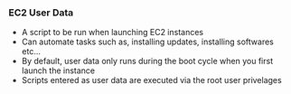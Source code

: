 ### EC2 User Data

* A script to be run when launching EC2 instances
* Can automate tasks such as, installing updates, installing softwares etc...
* By default, user data only runs during the boot cycle when you first launch the instance
* Scripts entered as user data are executed via the root user privelages
